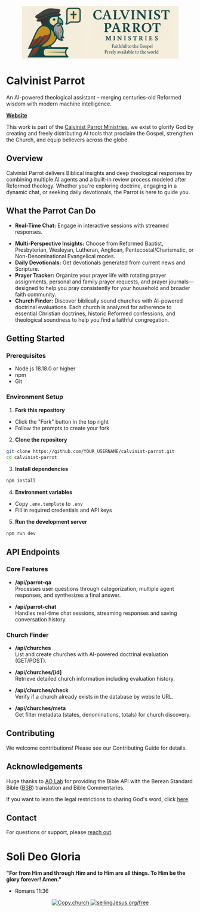 <div align="center">
	<img src="./public/LogoForHeader.png" alt="Calvinist Parrot" height="140" />
</div>

# Calvinist Parrot

An AI-powered theological assistant – merging centuries-old Reformed wisdom with modern machine intelligence.

[**Website**](https://www.calvinistparrot.com/)

This work is part of the [Calvinist Parrot Ministries](https://www.calvinistparrotministries.org/), we exist to glorify God by creating and freely distributing AI tools that proclaim the Gospel, strengthen the Church, and equip believers across the globe.

## Overview

Calvinist Parrot delivers Biblical insights and deep theological responses by combining multiple AI agents and a built-in review process modeled after Reformed theology. Whether you're exploring doctrine, engaging in a dynamic chat, or seeking daily devotionals, the Parrot is here to guide you.

## What the Parrot Can Do

- **Real-Time Chat:** Engage in interactive sessions with streamed responses.
<!-- - **Theological Q&A:** Answers complex theological questions with layered reasoning. -->
- **Multi-Perspective Insights:** Choose from Reformed Baptist, Presbyterian, Wesleyan, Lutheran, Anglican, Pentecostal/Charismatic, or Non-Denominational Evangelical modes.
- **Daily Devotionals:** Get devotionals generated from current news and Scripture.
- **Prayer Tracker:** Organize your prayer life with rotating prayer assignments, personal and family prayer requests, and prayer journals—designed to help you pray consistently for your household and broader faith community.
- **Church Finder:** Discover biblically sound churches with AI-powered doctrinal evaluations. Each church is analyzed for adherence to essential Christian doctrines, historic Reformed confessions, and theological soundness to help you find a faithful congregation.

## Getting Started

### Prerequisites
- Node.js 18.18.0 or higher
- npm
- Git

### Environment Setup

1. **Fork this repository**

- Click the "Fork" button in the top right
- Follow the prompts to create your fork

2. **Clone the repository**

```bash
git clone https://github.com/YOUR_USERNAME/calvinist-parrot.git
cd calvinist-parrot
```

3. **Install dependencies**

```bash
npm install
```

4. **Environment variables**

* Copy `.env.template` to `.env`
* Fill in required credentials and API keys

5. **Run the development server**

```bash
npm run dev
```

## API Endpoints

### Core Features

- **/api/parrot-qa**  
  Processes user questions through categorization, multiple agent responses, and synthesizes a final answer.

- **/api/parrot-chat**  
  Handles real-time chat sessions, streaming responses and saving conversation history.

<!-- - **/api/elaborate**  
  Provides follow-up detailed responses (elaboration) based on initial answers and commentary.

- **/api/devotional-generation**  
  Generates daily devotionals by combining news snippets with Scripture in a structured JSON format. -->

### Church Finder

- **/api/churches**  
  List and create churches with AI-powered doctrinal evaluation (GET/POST).

- **/api/churches/[id]**  
  Retrieve detailed church information including evaluation history.

- **/api/churches/check**  
  Verify if a church already exists in the database by website URL.

- **/api/churches/meta**  
  Get filter metadata (states, denominations, totals) for church discovery.

## Contributing
We welcome contributions! Please see our Contributing Guide for details.

## Acknowledgements
Huge thanks to [AO Lab](https://helloaolab.my.canva.site/) for providing the Bible API with the Berean Standard Bible ([BSB](https://berean.bible/)) translation and Bible Commentaries.

If you want to learn the legal restrictions to sharing God's word, click [here](https://copy.church/initiatives/bibles/).

## Contact
For questions or support, please [reach out](mailto:contact@calvinistparrotministries.org).

# Soli Deo Gloria

**"For from Him and through Him and to Him are all things. To Him be the glory forever! Amen."**
- Romans 11:36

<div align="center">
  <a href="https://copy.church/explain/importance/">
    <img src="https://copy.church/badges/lcc_alt_pde.png" alt="Copy.church" height="100" />
  </a>
  <a href="https://sellingJesus.org/free">
    <img src="https://copy.church/badges/sj_standard_pd.png" alt="sellingJesus.org/free" height="100" />
  </a>
</div>